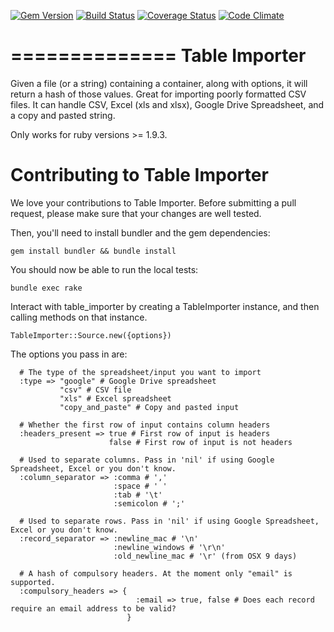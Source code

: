 [![Gem Version](https://badge.fury.io/rb/table_importer.svg)](http://badge.fury.io/rb/table_importer) [![Build Status](https://travis-ci.org/pressdoc/table_importer.svg?branch=master)](https://travis-ci.org/pressdoc/table_importer) [![Coverage Status](https://coveralls.io/repos/pressdoc/table_importer/badge.png?branch=master)](https://coveralls.io/r/pressdoc/table_importer?branch=master) [![Code Climate](https://codeclimate.com/github/pressdoc/table_importer/badges/gpa.svg)](https://codeclimate.com/github/pressdoc/table_importer)

==============
Table Importer
==============

Given a file (or a string) containing a container, along with options, it will return a hash of those values. Great for importing poorly formatted CSV files. It can handle CSV, Excel (xls and xlsx), Google Drive Spreadsheet, and a copy and pasted string.

Only works  for ruby versions >= 1.9.3.

# Contributing to Table Importer

We love your contributions to Table Importer. Before submitting a pull request, please make sure that your changes are well tested.

Then, you'll need to install bundler and the gem dependencies:

  `gem install bundler && bundle install`

You should now be able to run the local tests:

  `bundle exec rake`

Interact with table_importer by creating a TableImporter instance, and then calling methods on that instance.

  `TableImporter::Source.new({options})`

The options you pass in are:

```
  # The type of the spreadsheet/input you want to import
  :type => "google" # Google Drive spreadsheet
           "csv" # CSV file
           "xls" # Excel spreadsheet
           "copy_and_paste" # Copy and pasted input
           
  # Whether the first row of input contains column headers
  :headers_present => true # First row of input is headers
                      false # First row of input is not headers
  
  # Used to separate columns. Pass in 'nil' if using Google Spreadsheet, Excel or you don't know.
  :column_separator => :comma # ','
                       :space # ' '
                       :tab # '\t'
                       :semicolon # ';'
                       
  # Used to separate rows. Pass in 'nil' if using Google Spreadsheet, Excel or you don't know.
  :record_separator => :newline_mac # '\n'
                       :newline_windows # '\r\n'
                       :old_newline_mac # '\r' (from OSX 9 days)
  
  # A hash of compulsory headers. At the moment only "email" is supported.
  :compulsory_headers => {
                            :email => true, false # Does each record require an email address to be valid?
                          }
  
```
